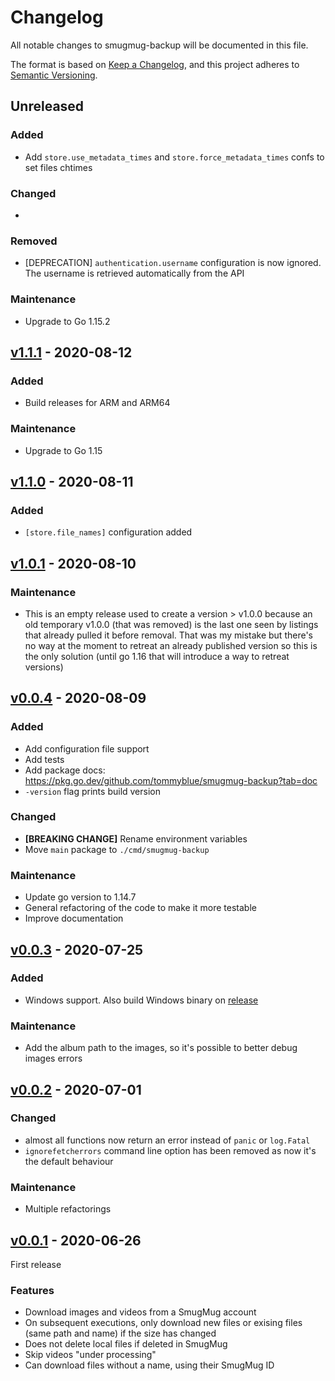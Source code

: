 # Changelog

All notable changes to smugmug-backup will be documented in this file.

The format is based on [Keep a Changelog](https://keepachangelog.com/en/1.0.0/),
and this project adheres to [Semantic Versioning](https://semver.org/spec/v2.0.0.html).

## Unreleased

### Added

- Add `store.use_metadata_times` and `store.force_metadata_times` confs to set files chtimes

### Changed

- 

### Removed

- [DEPRECATION] `authentication.username` configuration is now ignored. The username is retrieved automatically from the API

### Maintenance

- Upgrade to Go 1.15.2

## [v1.1.1](https://github.com/tommyblue/smugmug-backup/tree/v1.1.1) - 2020-08-12

### Added

- Build releases for ARM and ARM64

### Maintenance

- Upgrade to Go 1.15

## [v1.1.0](https://github.com/tommyblue/smugmug-backup/tree/v1.1.0) - 2020-08-11

### Added

- `[store.file_names]` configuration added

## [v1.0.1](https://github.com/tommyblue/smugmug-backup/tree/v1.0.1) - 2020-08-10

### Maintenance

- This is an empty release used to create a version > v1.0.0 because an old temporary v1.0.0
  (that was removed) is the last one seen by listings that already pulled it before removal.
  That was my mistake but there's no way at the moment to retreat an already published version
  so this is the only solution (until go 1.16 that will introduce a way to retreat versions)

## [v0.0.4](https://github.com/tommyblue/smugmug-backup/tree/v0.0.4) - 2020-08-09

### Added

- Add configuration file support
- Add tests
- Add package docs: https://pkg.go.dev/github.com/tommyblue/smugmug-backup?tab=doc
- `-version` flag prints build version

### Changed

- **[BREAKING CHANGE]** Rename environment variables
- Move `main` package to `./cmd/smugmug-backup`

### Maintenance

- Update go version to 1.14.7
- General refactoring of the code to make it more testable
- Improve documentation

## [v0.0.3](https://github.com/tommyblue/smugmug-backup/tree/v0.0.3) - 2020-07-25

### Added

- Windows support. Also build Windows binary on [release](https://github.com/tommyblue/smugmug-backup/releases)

### Maintenance

- Add the album path to the images, so it's possible to better debug images errors

## [v0.0.2](https://github.com/tommyblue/smugmug-backup/tree/v0.0.2) - 2020-07-01

### Changed

- almost all functions now return an error instead of `panic` or `log.Fatal`
- `ignorefetcherrors` command line option has been removed as now it's the default behaviour

### Maintenance

- Multiple refactorings

## [v0.0.1](https://github.com/tommyblue/smugmug-backup/tree/v0.0.1) - 2020-06-26

First release

### Features

- Download images and videos from a SmugMug account
- On subsequent executions, only download new files or exising files (same path and name) if the size has changed
- Does not delete local files if deleted in SmugMug
- Skip videos "under processing"
- Can download files without a name, using their SmugMug ID

